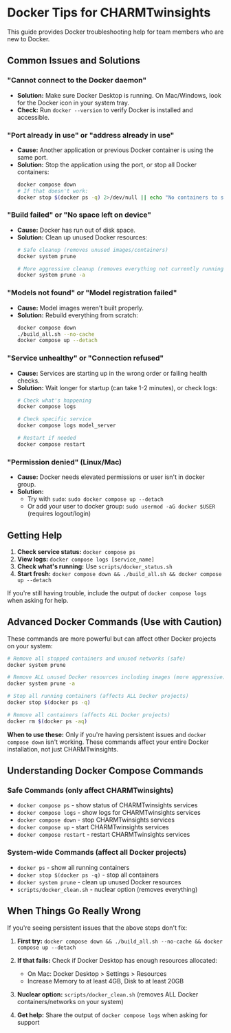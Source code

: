 # Docker Tips for CHARMTwinsights

This guide provides Docker troubleshooting help for team members who are new to Docker.

## Common Issues and Solutions

### "Cannot connect to the Docker daemon"
- **Solution:** Make sure Docker Desktop is running. On Mac/Windows, look for the Docker icon in your system tray.
- **Check:** Run `docker --version` to verify Docker is installed and accessible.

### "Port already in use" or "address already in use"
- **Cause:** Another application or previous Docker container is using the same port.
- **Solution:** Stop the application using the port, or stop all Docker containers:
  ```bash
  docker compose down
  # If that doesn't work:
  docker stop $(docker ps -q) 2>/dev/null || echo "No containers to stop"
  ```

### "Build failed" or "No space left on device"
- **Cause:** Docker has run out of disk space.
- **Solution:** Clean up unused Docker resources:
  ```bash
  # Safe cleanup (removes unused images/containers)
  docker system prune
  
  # More aggressive cleanup (removes everything not currently running)
  docker system prune -a
  ```

### "Models not found" or "Model registration failed"
- **Cause:** Model images weren't built properly.
- **Solution:** Rebuild everything from scratch:
  ```bash
  docker compose down
  ./build_all.sh --no-cache
  docker compose up --detach
  ```

### "Service unhealthy" or "Connection refused"
- **Cause:** Services are starting up in the wrong order or failing health checks.
- **Solution:** Wait longer for startup (can take 1-2 minutes), or check logs:
  ```bash
  # Check what's happening
  docker compose logs
  
  # Check specific service
  docker compose logs model_server
  
  # Restart if needed
  docker compose restart
  ```

### "Permission denied" (Linux/Mac)
- **Cause:** Docker needs elevated permissions or user isn't in docker group.
- **Solution:** 
  - Try with `sudo`: `sudo docker compose up --detach`
  - Or add your user to docker group: `sudo usermod -aG docker $USER` (requires logout/login)

## Getting Help

1. **Check service status:** `docker compose ps`
2. **View logs:** `docker compose logs [service_name]`
3. **Check what's running:** Use `scripts/docker_status.sh`
4. **Start fresh:** `docker compose down && ./build_all.sh && docker compose up --detach`

If you're still having trouble, include the output of `docker compose logs` when asking for help.

## Advanced Docker Commands (Use with Caution)

These commands are more powerful but can affect other Docker projects on your system:

```bash
# Remove all stopped containers and unused networks (safe)
docker system prune

# Remove ALL unused Docker resources including images (more aggressive)
docker system prune -a

# Stop all running containers (affects ALL Docker projects)
docker stop $(docker ps -q)

# Remove all containers (affects ALL Docker projects)  
docker rm $(docker ps -aq)
```

**When to use these:** Only if you're having persistent issues and `docker compose down` isn't working. These commands affect your entire Docker installation, not just CHARMTwinsights.

## Understanding Docker Compose Commands

### Safe Commands (only affect CHARMTwinsights)
- `docker compose ps` - show status of CHARMTwinsights services
- `docker compose logs` - show logs for CHARMTwinsights services
- `docker compose down` - stop CHARMTwinsights services
- `docker compose up` - start CHARMTwinsights services
- `docker compose restart` - restart CHARMTwinsights services

### System-wide Commands (affect all Docker projects)
- `docker ps` - show all running containers
- `docker stop $(docker ps -q)` - stop all containers
- `docker system prune` - clean up unused Docker resources
- `scripts/docker_clean.sh` - nuclear option (removes everything)

## When Things Go Really Wrong

If you're seeing persistent issues that the above steps don't fix:

1. **First try:** `docker compose down && ./build_all.sh --no-cache && docker compose up --detach`

2. **If that fails:** Check if Docker Desktop has enough resources allocated:
   - On Mac: Docker Desktop > Settings > Resources
   - Increase Memory to at least 4GB, Disk to at least 20GB

3. **Nuclear option:** `scripts/docker_clean.sh` (removes ALL Docker containers/networks on your system)

4. **Get help:** Share the output of `docker compose logs` when asking for support

